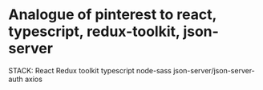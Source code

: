 # Analogue of pinterest to react, typescript, redux-toolkit, json-server
STACK:
React
Redux toolkit
typescript
node-sass
json-server/json-server-auth
axios
